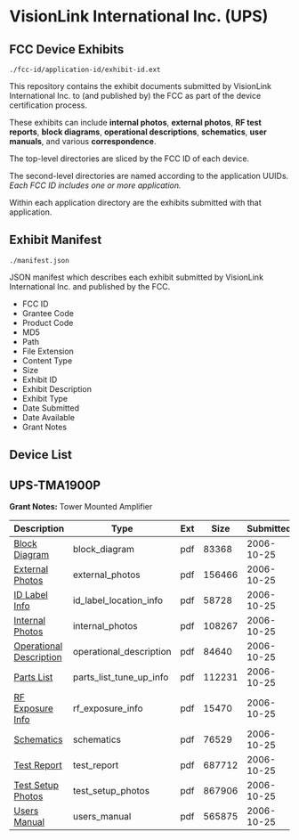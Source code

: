 # VisionLink International Inc. (UPS)
## FCC Device Exhibits

```
./fcc-id/application-id/exhibit-id.ext
```

This repository contains the exhibit documents submitted by VisionLink International Inc. to (and published by) the FCC as part of the device certification process.

These exhibits can include **internal photos**, **external photos**, **RF test reports**, **block diagrams**, **operational descriptions**, **schematics**, **user manuals**, and various **correspondence**.

The top-level directories are sliced by the FCC ID of each device.

The second-level directories are named according to the application UUIDs. *Each FCC ID includes one or more application.*

Within each application directory are the exhibits submitted with that application. 

## Exhibit Manifest

```
./manifest.json
```

JSON manifest which describes each exhibit submitted by VisionLink International Inc. and published by the FCC.

- FCC ID
- Grantee Code
- Product Code
- MD5
- Path
- File Extension
- Content Type
- Size
- Exhibit ID
- Exhibit Description
- Exhibit Type
- Date Submitted
- Date Available
- Grant Notes

## Device List
## UPS-TMA1900P
**Grant Notes:** Tower Mounted Amplifier

| Description | Type | Ext | Size | Submitted | Available |
| ----------- | ---- | --- | ---- | --------- | --------- |
| [Block Diagram](UPS-TMA1900P/8df2bc69e540e3ae0263f1d72bd9c590/719738.pdf) | block_diagram | pdf | 83368 | 2006-10-25 | 2006-10-25 |
| [External Photos](UPS-TMA1900P/8df2bc69e540e3ae0263f1d72bd9c590/719736.pdf) | external_photos | pdf | 156466 | 2006-10-25 | 2006-10-25 |
| [ID Label Info](UPS-TMA1900P/8df2bc69e540e3ae0263f1d72bd9c590/719734.pdf) | id_label_location_info | pdf | 58728 | 2006-10-25 | 2006-10-25 |
| [Internal Photos](UPS-TMA1900P/8df2bc69e540e3ae0263f1d72bd9c590/719737.pdf) | internal_photos | pdf | 108267 | 2006-10-25 | 2006-10-25 |
| [Operational Description](UPS-TMA1900P/8df2bc69e540e3ae0263f1d72bd9c590/719740.pdf) | operational_description | pdf | 84640 | 2006-10-25 | 2006-10-25 |
| [Parts List](UPS-TMA1900P/8df2bc69e540e3ae0263f1d72bd9c590/719741.pdf) | parts_list_tune_up_info | pdf | 112231 | 2006-10-25 | 2006-10-25 |
| [RF Exposure Info](UPS-TMA1900P/8df2bc69e540e3ae0263f1d72bd9c590/719743.pdf) | rf_exposure_info | pdf | 15470 | 2006-10-25 | 2006-10-25 |
| [Schematics](UPS-TMA1900P/8df2bc69e540e3ae0263f1d72bd9c590/719739.pdf) | schematics | pdf | 76529 | 2006-10-25 | 2006-10-25 |
| [Test Report](UPS-TMA1900P/8df2bc69e540e3ae0263f1d72bd9c590/719744.pdf) | test_report | pdf | 687712 | 2006-10-25 | 2006-10-25 |
| [Test Setup Photos](UPS-TMA1900P/8df2bc69e540e3ae0263f1d72bd9c590/719735.pdf) | test_setup_photos | pdf | 867906 | 2006-10-25 | 2006-10-25 |
| [Users Manual](UPS-TMA1900P/8df2bc69e540e3ae0263f1d72bd9c590/719742.pdf) | users_manual | pdf | 565875 | 2006-10-25 | 2006-10-25 |
